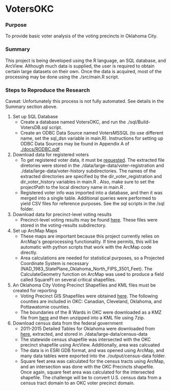 # VotersOKC

### Purpose

To provide basic voter analysis of the voting precincts in Oklahoma City.

### Summary

This project is being developed using the R language, an SQL database, and ArcView.  Although much data is supplied, the user is required to obtain certain large datasets on their own.  Once the data is acquired, most of the processing may be done using the ./src/main.R script.  

### Steps to Reproduce the Research

Caveat: Unfortunately this process is not fully automated.  See details in the Summary section above.

1.  Set up SQL Database
    - Create a database named VotersOKC, and run the ./sql/Build-VotersDB.sql script.
    - Create an ODBC Data Source named VotersMSSQL (to use different name, set the sql_dsn variable in main.R).  Instructions for setting up ODBC Data Sources may be found in Appendix A of [./docs/RODBC.pdf](docs/RODBC.pdf)
2.  Download data for registered voters
    - To get registered voter data, it must be [requested](https://www.ok.gov/elections/documents/VIRS%20packet.pdf).  The extracted file diretories were stored in the ./data/large-data/voter-registration and ./data/large-data/voter-history subdirectories. The names of the extracted directories are specified by the dir_voter_registration and dir_voter_history variables in main.R .  Also, make sure to set the projectPath to the local directory name in main.R . 
    - Registered voter info was imported into a database, and then it was merged into a single table.  Additional queries were performed to yield CSV files for reference purposes.  See the sql scripts in the /sql folder.
3.  Download data for  precinct-level voting results
    - Precinct-level voting results may be found [here](https://www.ok.gov/elections/Election_Info/Election_Results/).  These files were stored in the voting-results subdirectory.
4.  Set up ArcMap Maps
    - These maps are important because this project currently relies on ArcMap's geoprocessing functionality.  If time permits, this will be automatic with python scripts that work with the ArcMap code directly.
    - Area calculations are needed for statistical purposes, so a Projected Coordinate System is necessary (NAD_1983_StatePlane_Oklahoma_North_FIPS_3501_Feet).  The CalculateGeometry function on ArcMap was used to produce a field called SquareFt on several critical shapefiles.
5.  An Oklahoma City Voting Precinct Shapefiles and KML files must be created for reporting
    - Voting Precinct GIS Shapefiles were obtained [here](http://csa.ou.edu/redistricting/).  The following counties are included in OKC: Canadian, Cleveland, Oklahoma, and Pottawatomie counties.
    - The boundaries of the 8 Wards in OKC were downloaded as a KMZ file from [here](https://data.okc.gov/portal/desktop/page/datasets?view=download&datasetname=City%20Council%20Wards) and then unzipped into a KML file using 7zip.
6.  Download census data from the federal government
    - 2011-2015 Detailed Tables for Oklahoma were downloaded from [here](https://www.census.gov/geo/maps-data/data/tiger-data.html), extracted, and stored in ./data/large-data/census-data 
    - The statewide census shapefile was intersected with the OKC precinct shapefile using ArcView.  Additionally, area was calcuated
    - The data is in ESRI GDB format, and was opened using ArcMap, and many data tables were exported into the ./output/census-data folder.
    - Square feet area was calculated for the census tracts using ArcMap, and an intersection was done with the OKC Precincts shapefile.  Once again, square feet area was calculated for the intersected shapefile. The challenge will be to convert U.S. census data from a census tract domain to an OKC voter precinct domain.